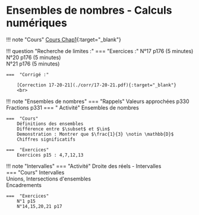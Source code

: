 # Ensembles de nombres - Calculs numériques

!!! note "Cours"
    [Cours Chap1](./Chap1-ensembles-calculs.pdf){:target="_blank"}  
    
!!! question "Recherche de limites :"
    ===  "Exercices  :"
        N°17 p176 (5 minutes)<br>
        N°20 p176 (5 minutes)<br>
        N°21 p176 (5 minutes)<br>
    
    ===  "Corrigé :"
     
        [Correction 17-20-21](./corr/17-20-21.pdf){:target="_blank"}
        <br>
            
!!! note "Ensembles de nombres" 
    ===  "Rappels"
        Valeurs approchées p330  
        Fractions p331
    ===  " Activité"
        Ensembles de nombres

    ===  "Cours"
        Définitions des ensembles  
        Différence entre $\subset$ et $\in$  
        Demonstration : Montrer que $\frac{1}{3} \notin \mathbb{D}$  
        Chiffres significatifs

    ===  "Exercices"
        Exercices p15 : 4,7,12,13

!!! note "Intervalles"
    ===  "Activité" 
        Droite des réels - Intervalles  
    ===  "Cours"
        Intervalles  
        Unions, Intersections d'ensembles  
        Encadrements  
    
    ===  "Exercices"
        N°1 p15  
        N°14,15,20,21 p17  
